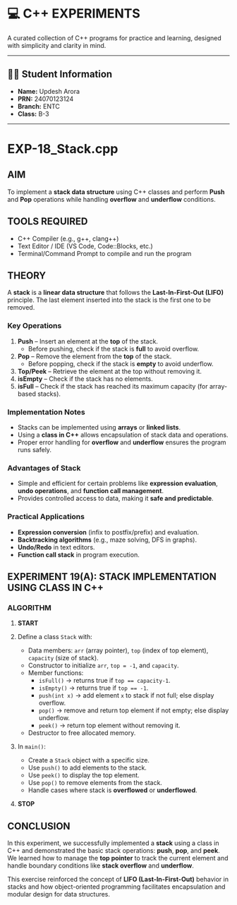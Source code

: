 # 💻 C++ EXPERIMENTS

A curated collection of C++ programs for practice and learning, designed with simplicity and clarity in mind.

---

## 👨‍🎓 Student Information

- **Name:** Updesh Arora  
- **PRN:** 24070123124  
- **Branch:** ENTC  
- **Class:** B-3

---
# EXP-18_Stack.cpp

## AIM
To implement a **stack data structure** using C++ classes and perform **Push** and **Pop** operations while handling **overflow** and **underflow** conditions.

## TOOLS REQUIRED
- C++ Compiler (e.g., g++, clang++)
- Text Editor / IDE (VS Code, Code::Blocks, etc.)
- Terminal/Command Prompt to compile and run the program

## THEORY
A **stack** is a **linear data structure** that follows the **Last-In-First-Out (LIFO)** principle. The last element inserted into the stack is the first one to be removed.  

### Key Operations
1. **Push** – Insert an element at the **top** of the stack.  
   - Before pushing, check if the stack is **full** to avoid overflow.  
2. **Pop** – Remove the element from the **top** of the stack.  
   - Before popping, check if the stack is **empty** to avoid underflow.  
3. **Top/Peek** – Retrieve the element at the top without removing it.  
4. **isEmpty** – Check if the stack has no elements.  
5. **isFull** – Check if the stack has reached its maximum capacity (for array-based stacks).

### Implementation Notes
- Stacks can be implemented using **arrays** or **linked lists**.  
- Using a **class in C++** allows encapsulation of stack data and operations.  
- Proper error handling for **overflow** and **underflow** ensures the program runs safely.

### Advantages of Stack
- Simple and efficient for certain problems like **expression evaluation**, **undo operations**, and **function call management**.  
- Provides controlled access to data, making it **safe and predictable**.

### Practical Applications
- **Expression conversion** (infix to postfix/prefix) and evaluation.  
- **Backtracking algorithms** (e.g., maze solving, DFS in graphs).  
- **Undo/Redo** in text editors.  
- **Function call stack** in program execution.

## EXPERIMENT 19(A): STACK IMPLEMENTATION USING CLASS IN C++

### ALGORITHM
1. **START**  
2. Define a class `Stack` with:  
   - Data members: `arr` (array pointer), `top` (index of top element), `capacity` (size of stack).  
   - Constructor to initialize `arr`, `top = -1`, and `capacity`.  
   - Member functions:  
     - `isFull()` → returns true if `top == capacity-1`.  
     - `isEmpty()` → returns true if `top == -1`.  
     - `push(int x)` → add element `x` to stack if not full; else display overflow.  
     - `pop()` → remove and return top element if not empty; else display underflow.  
     - `peek()` → return top element without removing it.  
   - Destructor to free allocated memory.  

3. In `main()`:  
   - Create a `Stack` object with a specific size.  
   - Use `push()` to add elements to the stack.  
   - Use `peek()` to display the top element.  
   - Use `pop()` to remove elements from the stack.  
   - Handle cases where stack is **overflowed** or **underflowed**.  

4. **STOP**

## CONCLUSION

In this experiment, we successfully implemented a **stack** using a class in C++ and demonstrated the basic stack operations: **push**, **pop**, and **peek**.  
We learned how to manage the **top pointer** to track the current element and handle boundary conditions like **stack overflow** and **underflow**.  

This exercise reinforced the concept of **LIFO (Last-In-First-Out)** behavior in stacks and how object-oriented programming facilitates encapsulation and modular design for data structures.
